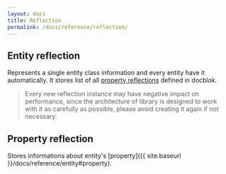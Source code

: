```yaml
---
layout: docs
title: Reflection
permalink: /docs/reference/reflection/
---
```

## Entity reflection
Represents a single entity class information and every entity have it automatically. It stores list of all [property reflections](#property-reflection) defined in docblok.

> Every new reflection instance may have negative impact on performance, since the architecture of library is designed to work with it as carefully as possible, please avoid creating it again if not necessary.

## Property reflection
Stores informations about entity's [property]({{ site.baseurl }}/docs/reference/entity#property).